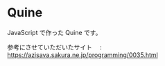 # Quine

JavaScript で作った Quine です。

参考にさせていただいたサイト　 : https://azisava.sakura.ne.jp/programming/0035.html
